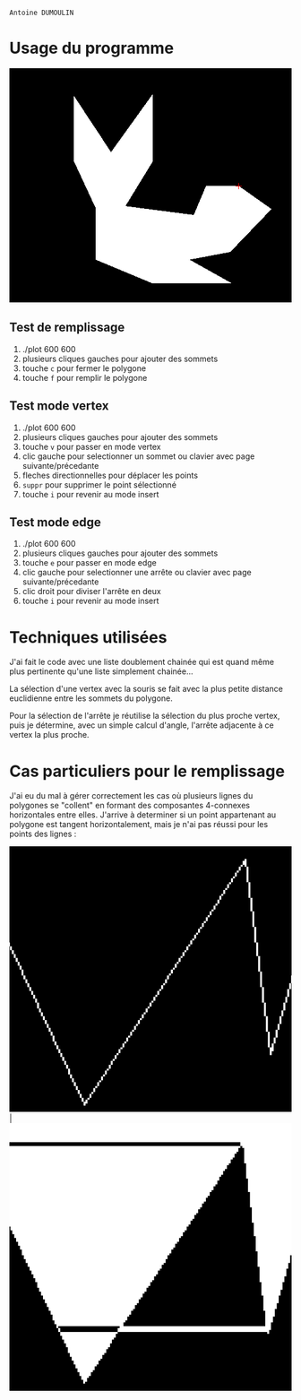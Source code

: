 `Antoine DUMOULIN`

# Usage du programme
![rendu](rendu.png)

## Test de remplissage

1. ./plot 600 600
2. plusieurs cliques gauches pour ajouter des sommets
3. touche `c` pour fermer le polygone
4. touche `f` pour remplir le polygone

## Test mode vertex

1. ./plot 600 600
2. plusieurs cliques gauches pour ajouter des sommets
3. touche `v` pour passer en mode vertex
4. clic gauche pour selectionner un sommet
   ou clavier avec page suivante/précedante
5. fleches directionnelles pour déplacer les points
6. `suppr` pour supprimer le point sélectionné
7. touche `i` pour revenir au mode insert

## Test mode edge

1. ./plot 600 600
2. plusieurs cliques gauches pour ajouter des sommets
3. touche `e` pour passer en mode edge
4. clic gauche pour selectionner une arrête
   ou clavier avec page suivante/précedante
5. clic droit pour diviser l'arrête en deux
6. touche `i` pour revenir au mode insert


# Techniques utilisées

J'ai fait le code avec une liste doublement chainée qui est quand même plus pertinente
qu'une liste simplement chainée... 

La sélection d'une vertex avec la souris se fait avec la plus petite distance euclidienne
entre les sommets du polygone.

Pour la sélection de l'arrête je réutilise la sélection du plus proche vertex, puis 
je détermine, avec un simple calcul d'angle, l'arrête adjacente à ce vertex la plus proche.


# Cas particuliers pour le remplissage

J'ai eu du mal à gérer correctement les cas où plusieurs lignes du polygones se "collent" en formant des composantes 4-connexes horizontales entre elles.
J'arrive à determiner si un point appartenant au polygone est tangent horizontalement,
mais je n'ai pas réussi pour les points des lignes :

![situation initiale](ensemble_4-connexe.png) | ![remplissage](remplissage_errone.png)
